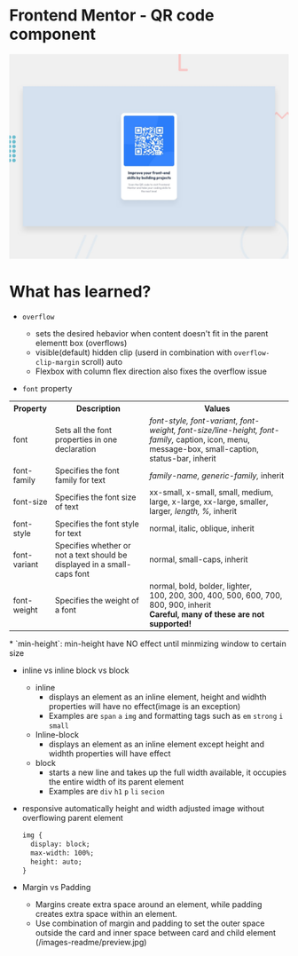 # Frontend Mentor - QR code component

![Design preview for the QR code component coding challenge](/images-readme/preview.jpg)

# What has learned?

* `overflow`
  * sets the desired hebavior when content doesn't fit in the parent elementt box (overflows)
  * visible(default) hidden clip (userd in combination with `overflow-clip-margin` scroll) auto
  * Flexbox with column flex direction also fixes the overflow issue

* `font` property

<table>
  <tbody><tr>
    <th width="15%">Property</th>
    <th>Description</th>
    <th>Values</th>
  </tr>
  <tr>
    <td>font</td>
    <td>Sets all the font properties in one declaration</td>
    <td><i>font-style, 
      font-variant, 
      font-weight, 
      font-size/line-height, 
      font-family, 
      </i>caption, 
      icon, 
      menu, 
      message-box, 
      small-caption, 
      status-bar, 
	inherit</td>
  </tr>
  <tr>
    <td>font-family
    </td>
    <td>Specifies the font family for text</td>
    <td><i>family-name, 
      generic-family, 
	</i>inherit</td>
  </tr>
  <tr>
    <td>font-size</td>
    <td>Specifies the font size of text</td>
    <td>xx-small, 
      x-small, 
      small, 
      medium, 
      large, 
      x-large, 
      xx-large, 
      smaller, 
      larger<i>, 
      length, 
      %, 
	</i>inherit</td>
  </tr>
  <tr>
    <td>font-style
    </td>
    <td>Specifies the font style for text</td>
    <td>normal, 
      italic, 
      oblique, 
	inherit</td>
  </tr>
  <tr>
    <td>font-variant
    </td>
    <td>Specifies whether or not a text should be displayed in a small-caps font</td>
    <td>normal, 
      small-caps, 
	inherit</td>
  </tr>
  <tr>
    <td>font-weight
    </td>
    <td>Specifies the weight of a font</td>
    <td>normal, 
      bold, 
      bolder, 
      lighter, <br>
      100, 
      200, 
      300, 
      400, 
      500, 
      600, 
      700, 
      800, 
      900, 
	inherit<br>
	<strong>Careful, many of these are not supported!</strong></td>
  </tr>
</tbody></table>
* `min-height`: min-height have NO effect until minmizing window to certain size 

* inline vs inline block vs block

  * inline 
    * displays an element as an inline element, height and widhth properties will have no effect(image is an exception)
    * Examples are `span` `a` `img` and formatting tags such as `em` `strong` `i` `small`
  * Inline-block
    * displays an element as an inline element except height and widhth properties will have effect
  * block
    * starts a new line and takes up the full width available, it occupies the entire width of its parent element
    * Examples are `div` `h1` `p` `li` `secion`  

  

* responsive automatically height and width adjusted image without overflowing parent element

  ```
  img {
  	display: block;
  	max-width: 100%;
  	height: auto;
  }
  ```

* Margin vs Padding
  * Margins create extra space around an element, while padding creates extra space within an element.
  * Use combination of margin and padding to set the outer space outside the card and inner space between card and child element
(/images-readme/preview.jpg)  
